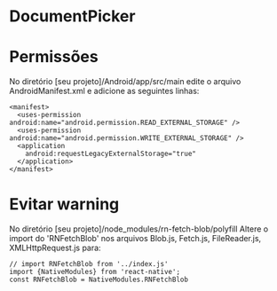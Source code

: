 # DocumentPicker

# Permissões

No diretório [seu projeto]/Android/app/src/main edite o arquivo AndroidManifest.xml e adicione as seguintes linhas:

```
<manifest>
  <uses-permission android:name="android.permission.READ_EXTERNAL_STORAGE" />
  <uses-permission android:name="android.permission.WRITE_EXTERNAL_STORAGE" />
  <application
    android:requestLegacyExternalStorage="true"
  </application>
</manifest>
```

# Evitar warning

No diretório [seu projeto]/node_modules/rn-fetch-blob/polyfill
Altere o import do 'RNFetchBlob' nos arquivos Blob.js, Fetch.js, FileReader.js, XMLHttpRequest.js para:

```
// import RNFetchBlob from '../index.js'
import {NativeModules} from 'react-native';
const RNFetchBlob = NativeModules.RNFetchBlob
```
